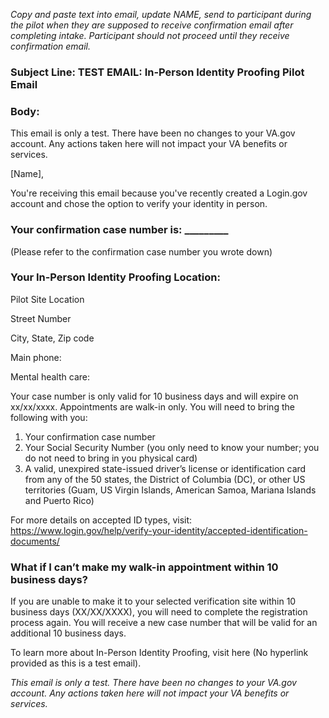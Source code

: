 *Copy and paste text into email, update NAME, send to participant during the pilot when they are supposed to receive confirmation email after completing intake. Participant should not proceed until they receive confirmation email.*

### Subject Line: TEST EMAIL: In-Person Identity Proofing Pilot Email

### Body:

This email is only a test. There have been no changes to your VA.gov account. Any actions taken here will not impact your VA benefits or services.

[Name],

You're receiving this email because you've recently created a Login.gov account and chose the option to verify your identity in person.

### Your confirmation case number is: _________
(Please refer to the confirmation case number you wrote down)

### Your In-Person Identity Proofing Location:

Pilot Site Location

Street Number

City, State, Zip code

Main phone: 

Mental health care: 

Your case number is only valid for 10 business days and will expire on xx/xx/xxxx. Appointments are walk-in only. You will need to bring the following with you:

 1. Your confirmation case number
 2. Your Social Security Number (you only need to know your number; you do not need to bring in you physical card)
 3. A valid, unexpired state-issued driver’s license or identification card from any of the 50 states, the District of Columbia (DC), or other US territories (Guam, US Virgin Islands, American Samoa, Mariana Islands and Puerto Rico) 

For more details on accepted ID types, visit: https://www.login.gov/help/verify-your-identity/accepted-identification-documents/ 

### What if I can’t make my walk-in appointment within 10 business days?

If you are unable to make it to your selected verification site within 10 business days (XX/XX/XXXX), you will need to complete the registration process again. You will receive a new case number that will be valid for an additional 10 business days.

To learn more about In-Person Identity Proofing, visit here (No hyperlink provided as this is a test email).

*This email is only a test. There have been no changes to your VA.gov account. Any actions taken here will not impact your VA benefits or services.*
